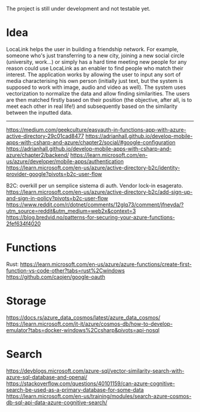 The project is still under development and not testable yet.

# Idea
LocaLink helps the user in building a friendship network. For example, someone who's just transferring to a new city, joining a new social circle (university, work...) or simply has a hard time meeting new people for any reason could use LocaLink as an enabler to find people who match their interest. The application works by allowing the user to input any sort of media characterising his own person (initially just text, but the system is supposed to work with image, audio and video as well). The system uses vectorization to normalize the data and allow finding similarities. The users are then matched firstly based on their position (the objective, after all, is to meet each other in real life!) and subsequently based on the similarity between the inputted data.

---

https://medium.com/geekculture/easyauth-in-functions-app-with-azure-active-directory-29c01cad8477
https://adrianhall.github.io/develop-mobile-apps-with-csharp-and-azure/chapter2/social/#google-configuration
https://adrianhall.github.io/develop-mobile-apps-with-csharp-and-azure/chapter2/backend/
https://learn.microsoft.com/en-us/azure/developer/mobile-apps/authentication
https://learn.microsoft.com/en-us/azure/active-directory-b2c/identity-provider-google?pivots=b2c-user-flow
 
B2C: overkill per un semplice sistema di auth. Vendor lock-in esagerato. https://learn.microsoft.com/en-us/azure/active-directory-b2c/add-sign-up-and-sign-in-policy?pivots=b2c-user-flow https://www.reddit.com/r/dotnet/comments/12glq73/comment/jfneyda/?utm_source=reddit&utm_medium=web2x&context=3
https://blog.bredvid.no/patterns-for-securing-your-azure-functions-2fef634f4020



# Functions
Rust: https://learn.microsoft.com/en-us/azure/azure-functions/create-first-function-vs-code-other?tabs=rust%2Cwindows
https://github.com/caojen/google-oauth

# Storage
https://docs.rs/azure_data_cosmos/latest/azure_data_cosmos/
https://learn.microsoft.com/it-it/azure/cosmos-db/how-to-develop-emulator?tabs=docker-windows%2Ccsharp&pivots=api-nosql

# Search
https://devblogs.microsoft.com/azure-sql/vector-similarity-search-with-azure-sql-database-and-openai/
https://stackoverflow.com/questions/40101159/can-azure-cognitive-search-be-used-as-a-primary-database-for-some-data
https://learn.microsoft.com/en-us/training/modules/search-azure-cosmos-db-sql-api-data-azure-cognitive-search/